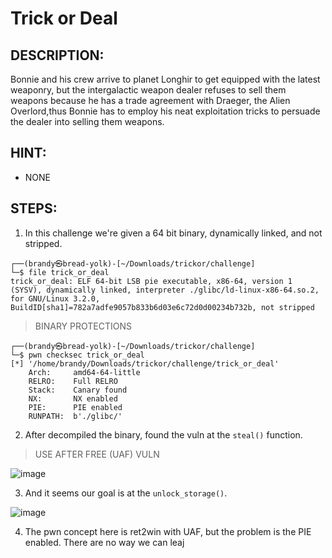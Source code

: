 # Trick or Deal
## DESCRIPTION:
Bonnie and his crew arrive to planet Longhir to get equipped with the latest weaponry, but the intergalactic weapon dealer refuses to sell them weapons because he has a trade agreement with Draeger, the Alien Overlord,thus Bonnie has to employ his neat exploitation tricks to persuade the dealer into selling them weapons.
## HINT:
- NONE
## STEPS:
1. In this challenge we're given a 64 bit binary, dynamically linked, and not stripped.

```console
┌──(brandy㉿bread-yolk)-[~/Downloads/trickor/challenge]
└─$ file trick_or_deal
trick_or_deal: ELF 64-bit LSB pie executable, x86-64, version 1 (SYSV), dynamically linked, interpreter ./glibc/ld-linux-x86-64.so.2, for GNU/Linux 3.2.0, BuildID[sha1]=782a7adfe9057b833b6d03e6c72d0d00234b732b, not stripped
```

> BINARY PROTECTIONS

```console
┌──(brandy㉿bread-yolk)-[~/Downloads/trickor/challenge]
└─$ pwn checksec trick_or_deal 
[*] '/home/brandy/Downloads/trickor/challenge/trick_or_deal'
    Arch:     amd64-64-little
    RELRO:    Full RELRO
    Stack:    Canary found
    NX:       NX enabled
    PIE:      PIE enabled
    RUNPATH:  b'./glibc/'
```

2. After decompiled the binary, found the vuln at the `steal()` function.

> USE AFTER FREE (UAF) VULN

![image](https://github.com/jon-brandy/hackthebox/assets/70703371/0459f894-b235-456b-a158-8178edf8bbd9)


3. And it seems our goal is at the `unlock_storage()`.

![image](https://github.com/jon-brandy/hackthebox/assets/70703371/c4be67cc-3490-4434-bfb8-76819fee077c)


4. The pwn concept here is ret2win with UAF, but the problem is the PIE enabled. There are no way we can leaj 

